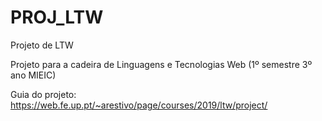 # PROJ_LTW
Projeto de LTW

Projeto para a cadeira de Linguagens e Tecnologias Web (1º semestre 3º ano MIEIC)

Guia do projeto: https://web.fe.up.pt/~arestivo/page/courses/2019/ltw/project/
